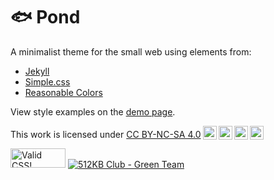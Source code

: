 # 🐟 Pond

A minimalist theme for the small web using elements from:

* [Jekyll](https://github.com/jekyll/jekyll)
* [Simple.css](https://github.com/kevquirk/simple.css)
* [Reasonable Colors](https://github.com/matthewhowell/reasonable-colors)

View style examples on the [demo page](https://megdna.github.io/pond/style).

This work is licensed under <a href="http://creativecommons.org/licenses/by-nc-sa/4.0/" target="_blank">CC BY-NC-SA 4.0<img style="height:22px!important;margin-left:3px;vertical-align:text-bottom;" src="https://mirrors.creativecommons.org/presskit/icons/cc.svg"><img style="height:22px!important;margin-left:3px;vertical-align:text-bottom;" src="https://mirrors.creativecommons.org/presskit/icons/by.svg"><img style="height:22px!important;margin-left:3px;vertical-align:text-bottom;" src="https://mirrors.creativecommons.org/presskit/icons/nc.svg"><img style="height:22px!important;margin-left:3px;vertical-align:text-bottom;" src="https://mirrors.creativecommons.org/presskit/icons/sa.svg"></a>

<a href="https://jigsaw.w3.org/css-validator/" target="_blank"><img style="border:0;width:88px;height:31px" src="https://jigsaw.w3.org/css-validator/images/vcss-blue" alt="Valid CSS!"></a> <a href="https://512kb.club" target="_blank"><img src="https://512kb.club/assets/images/green-team.svg" alt="512KB Club - Green Team"></a>